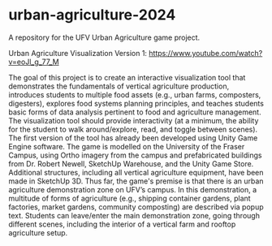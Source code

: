 # urban-agriculture-2024
A repository for the UFV Urban Agriculture game project.


Urban Agriculture Visualization Version 1:
https://www.youtube.com/watch?v=eoJl_g_77_M

The goal of this project is to create an interactive visualization tool that demonstrates the fundamentals of vertical agriculture production, introduces students to multiple food assets (e.g., urban farms, composters, digesters), explores food systems planning principles, and teaches students basic forms of data analysis pertinent to food and agriculture management. The visualization tool should provide interactivity (at a minimum, the ability for the student to walk around/explore, read, and toggle between scenes).  The first version of the tool has already been developed using Unity Game Engine software. The game is modelled on the University of the Fraser Campus, using Ortho imagery from the campus and prefabricated buildings from Dr. Robert Newell, SketchUp Warehouse, and the Unity Game Store. Additional structures, including all vertical agriculture equipment, have been made in SketchUp 3D.  Thus far, the game's premise is that there is an urban agriculture demonstration zone on UFV’s campus. In this demonstration, a multitude of forms of agriculture (e.g., shipping container gardens, plant factories, market gardens, community composting) are described via popup text. Students can leave/enter the main demonstration zone, going through different scenes, including the interior of a vertical farm and rooftop agriculture setup.  
